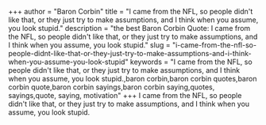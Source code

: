 +++
author = "Baron Corbin"
title = "I came from the NFL, so people didn't like that, or they just try to make assumptions, and I think when you assume, you look stupid."
description = "the best Baron Corbin Quote: I came from the NFL, so people didn't like that, or they just try to make assumptions, and I think when you assume, you look stupid."
slug = "i-came-from-the-nfl-so-people-didnt-like-that-or-they-just-try-to-make-assumptions-and-i-think-when-you-assume-you-look-stupid"
keywords = "I came from the NFL, so people didn't like that, or they just try to make assumptions, and I think when you assume, you look stupid.,baron corbin,baron corbin quotes,baron corbin quote,baron corbin sayings,baron corbin saying,quotes, sayings,quote, saying, motivation"
+++
I came from the NFL, so people didn't like that, or they just try to make assumptions, and I think when you assume, you look stupid.
